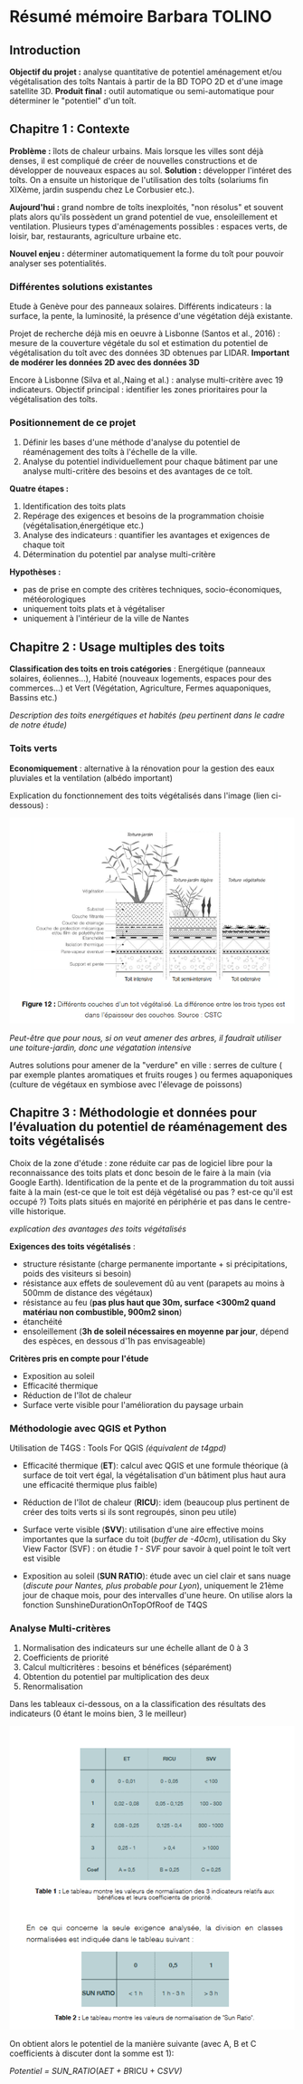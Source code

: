 # Résumé mémoire Barbara TOLINO

## Introduction 

**Objectif du projet :** analyse quantitative de potentiel aménagement et/ou végétalisation des toîts Nantais à partir de la BD TOPO 2D et d'une image satellite 3D. 
**Produit final :** outil automatique ou semi-automatique pour déterminer le "potentiel" d'un toît. 

## Chapitre 1 : Contexte 

**Problème :** îlots de chaleur urbains. Mais lorsque les villes sont déjà denses, il est compliqué de créer de nouvelles constructions et de développer de nouveaux espaces au sol. 
**Solution :** développer l'intéret des toîts.
On a ensuite un historique de l'utilisation des toîts (solariums fin XIXème, jardin suspendu chez Le Corbusier etc.).

**Aujourd'hui :** grand nombre de toîts inexploités, "non résolus" et souvent plats alors qu'ils possèdent un grand potentiel de vue, ensoleillement et ventilation. 
Plusieurs types d'aménagements possibles : espaces verts, de loisir, bar, restaurants, agriculture urbaine etc. 

**Nouvel enjeu :** déterminer automatiquement la forme du toît pour pouvoir analyser ses potentialités. 

### Différentes solutions existantes
Etude à Genève pour des panneaux solaires. Différents indicateurs : la surface, la pente, la luminosité, la présence d'une végétation déjà existante. 

Projet de recherche déjà mis en oeuvre à Lisbonne (Santos et al., 2016) : mesure de la couverture végétale du sol et estimation du potentiel de végétalisation du toît avec des données 3D obtenues par LIDAR. **Important de modérer les données 2D avec des données 3D**

Encore à Lisbonne (Silva et al.,Naing et al.) : analyse multi-critère avec 19 indicateurs. Objectif principal : identifier les zones prioritaires pour la végétalisation des toîts. 

### Positionnement de ce projet

1. Définir les bases d'une méthode d'analyse du potentiel de réaménagement des toîts à l'échelle de la ville. 
2. Analyse du potentiel individuellement pour chaque bâtiment par une analyse multi-critère des besoins et des avantages de ce toît. 

**Quatre étapes :**

1. Identification des toits plats
2. Repérage des exigences et besoins de la programmation choisie (végétalisation,énergétique etc.)
3. Analyse des indicateurs : quantifier les avantages et exigences de chaque toit
4. Détermination du potentiel par analyse multi-critère

**Hypothèses :**
- pas de prise en compte des critères techniques, socio-économiques, météorologiques
- uniquement toits plats et à végétaliser
- uniquement à l'intérieur de la ville de Nantes 

## Chapitre 2 : Usage multiples des toits

**Classification des toits en trois catégories** : Energétique (panneaux solaires, éoliennes...), Habité (nouveaux logements, espaces pour des commerces...) et Vert (Végétation, Agriculture, Fermes aquaponiques, Bassins etc.)

*Description des toits energétiques et habités (peu pertinent dans le cadre de notre étude)* 

### Toits verts 

**Economiquement** : alternative à la rénovation pour la gestion des eaux pluviales et la ventilation (albédo important)

Explication du fonctionnement des toits végétalisés dans l'image (lien ci-dessous) : 

[<img src="fonctio_vert.png">](fonction_vert.png)


*Peut-être que pour nous, si on veut amener des arbres, il faudrait utiliser une toiture-jardin, donc une végatation intensive*

Autres solutions pour amener de la "verdure" en ville : serres de culture ( par exemple plantes aromatiques et fruits rouges ) ou fermes aquaponiques (culture de végétaux en symbiose avec l'élevage de poissons)

## Chapitre 3 : Méthodologie et données pour l’évaluation du potentiel de réaménagement des toits végétalisés

Choix de la zone d'étude : zone réduite car pas de logiciel libre pour la reconnaissance des toits plats et donc besoin de le faire à la main (via Google Earth). 
Identification de la pente et de la programmation du toit aussi faite à la main (est-ce que le toit est déjà végétalisé ou pas ? est-ce qu'il est occupé ?)
Toits plats situés en majorité en périphérie et pas dans le centre-ville historique. 

*explication des avantages des toits végétalisés* 

**Exigences des toits végétalisés** : 
- structure résistante (charge permanente importante + si précipitations, poids des visiteurs si besoin)
- résistance aux effets de soulevement dû au vent (parapets au moins à 500mm de distance des végétaux)
- résistance au feu (**pas plus haut que 30m, surface <300m2 quand matériau non combustible, 900m2 sinon**)
- étanchéité 
- ensoleillement (**3h de soleil nécessaires en moyenne par jour**, dépend des espèces, en dessous d'1h pas envisageable)

**Critères pris en compte pour l'étude**
- Exposition au soleil
- Efficacité thermique 
- Réduction de l'îlot de chaleur
- Surface verte visible pour l'amélioration du paysage urbain

### Méthodologie avec QGIS et Python

Utilisation de T4GS : Tools For QGIS *(équivalent de t4gpd)*

- Efficacité thermique (**ET**): calcul avec QGIS et une formule théorique (à surface de toit vert égal, la végétalisation d'un bâtiment plus haut aura une efficacité thermique plus faible)

- Réduction de l'îlot de chaleur (**RICU**): idem (beaucoup plus pertinent de créer des toits verts si ils sont regroupés, sinon peu utile)

- Surface verte visible (**SVV**): utilisation d'une aire effective moins importantes que la surface du toit (*buffer de -40cm*), utilisation du Sky View Factor (SVF) : on étudie *1 - SVF* pour savoir à quel point le toît vert est visible

- Exposition au soleil (**SUN RATIO**): étude avec un ciel clair et sans nuage (*discute pour Nantes, plus probable pour Lyon*), uniquement le 21ème jour de chaque mois, pour des intervalles d'une heure. On utilise alors la fonction SunshineDurationOnTopOfRoof de T4QS 

### Analyse Multi-critères 

1. Normalisation des indicateurs sur une échelle allant de 0 à 3
2. Coefficients de priorité 
3. Calcul multicritères : besoins et bénéfices (séparément)
4. Obtention du potentiel par multiplication des deux
5. Renormalisation 

Dans les tableaux ci-dessous, on a la classification des résultats des indicateurs (0 étant le moins bien, 3 le meilleur)

[<img src="Screenshot(8).png">](Screenshot(8).png)

On obtient alors le potentiel de la manière suivante (avec A, B et C coefficients à discuter dont la somme est 1): 

*Potentiel = SUN_RATIO*(A*ET + B*RICU + C*SVV)*